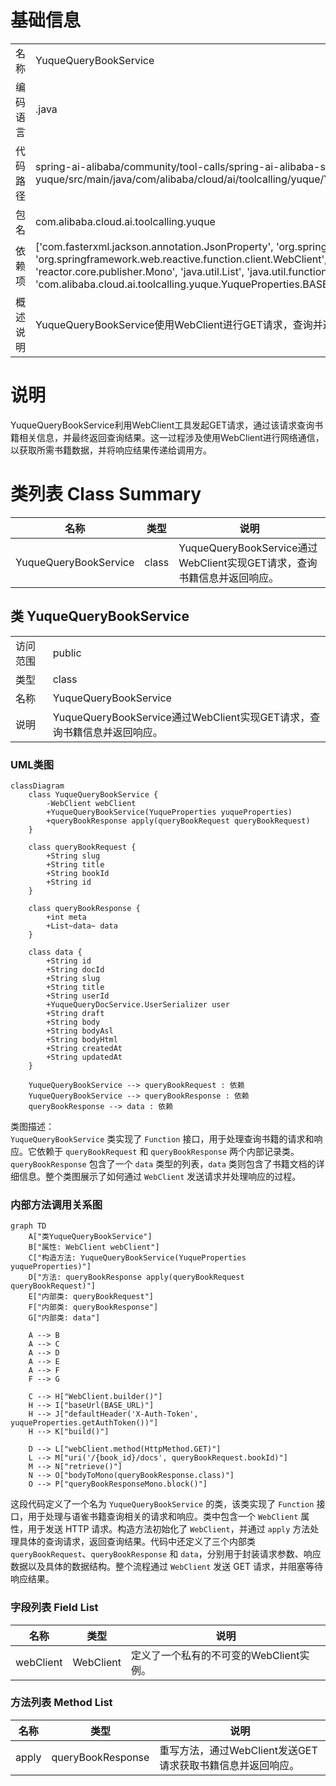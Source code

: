 # 基础信息

|      |      |
|------|------|
| 名称 | YuqueQueryBookService |
| 编码语言 | .java |
| 代码路径 | spring-ai-alibaba/community/tool-calls/spring-ai-alibaba-starter-tool-calling-yuque/src/main/java/com/alibaba/cloud/ai/toolcalling/yuque/YuqueQueryBookService.java |
| 包名 | com.alibaba.cloud.ai.toolcalling.yuque |
| 依赖项 | ['com.fasterxml.jackson.annotation.JsonProperty', 'org.springframework.http.HttpMethod', 'org.springframework.web.reactive.function.client.WebClient', 'reactor.core.publisher.Mono', 'java.util.List', 'java.util.function.Function', 'com.alibaba.cloud.ai.toolcalling.yuque.YuqueProperties.BASE_URL'] |
| 概述说明 | YuqueQueryBookService使用WebClient进行GET请求，查询并返回书籍信息。 |

# 说明

YuqueQueryBookService利用WebClient工具发起GET请求，通过该请求查询书籍相关信息，并最终返回查询结果。这一过程涉及使用WebClient进行网络通信，以获取所需书籍数据，并将响应结果传递给调用方。

# 类列表 Class Summary

| 名称   | 类型  | 说明 |
|-------|------|-------------|
| YuqueQueryBookService | class | YuqueQueryBookService通过WebClient实现GET请求，查询书籍信息并返回响应。 |



## 类 YuqueQueryBookService

|      |      |
|------|------|
| 访问范围 | public |
| 类型 | class |
| 名称 | YuqueQueryBookService |
| 说明 | YuqueQueryBookService通过WebClient实现GET请求，查询书籍信息并返回响应。 |


### UML类图

```mermaid
classDiagram
    class YuqueQueryBookService {
        -WebClient webClient
        +YuqueQueryBookService(YuqueProperties yuqueProperties)
        +queryBookResponse apply(queryBookRequest queryBookRequest)
    }

    class queryBookRequest {
        +String slug
        +String title
        +String bookId
        +String id
    }

    class queryBookResponse {
        +int meta
        +List~data~ data
    }

    class data {
        +String id
        +String docId
        +String slug
        +String title
        +String userId
        +YuqueQueryDocService.UserSerializer user
        +String draft
        +String body
        +String bodyAsl
        +String bodyHtml
        +String createdAt
        +String updatedAt
    }

    YuqueQueryBookService --> queryBookRequest : 依赖
    YuqueQueryBookService --> queryBookResponse : 依赖
    queryBookResponse --> data : 依赖
```

类图描述：  
`YuqueQueryBookService` 类实现了 `Function` 接口，用于处理查询书籍的请求和响应。它依赖于 `queryBookRequest` 和 `queryBookResponse` 两个内部记录类。`queryBookResponse` 包含了一个 `data` 类型的列表，`data` 类则包含了书籍文档的详细信息。整个类图展示了如何通过 `WebClient` 发送请求并处理响应的过程。


### 内部方法调用关系图

```mermaid
graph TD
    A["类YuqueQueryBookService"]
    B["属性: WebClient webClient"]
    C["构造方法: YuqueQueryBookService(YuqueProperties yuqueProperties)"]
    D["方法: queryBookResponse apply(queryBookRequest queryBookRequest)"]
    E["内部类: queryBookRequest"]
    F["内部类: queryBookResponse"]
    G["内部类: data"]

    A --> B
    A --> C
    A --> D
    A --> E
    A --> F
    F --> G

    C --> H["WebClient.builder()"]
    H --> I["baseUrl(BASE_URL)"]
    H --> J["defaultHeader('X-Auth-Token', yuqueProperties.getAuthToken())"]
    H --> K["build()"]

    D --> L["webClient.method(HttpMethod.GET)"]
    L --> M["uri('/{book_id}/docs', queryBookRequest.bookId)"]
    M --> N["retrieve()"]
    N --> O["bodyToMono(queryBookResponse.class)"]
    O --> P["queryBookResponseMono.block()"]
```

这段代码定义了一个名为 `YuqueQueryBookService` 的类，该类实现了 `Function` 接口，用于处理与语雀书籍查询相关的请求和响应。类中包含一个 `WebClient` 属性，用于发送 HTTP 请求。构造方法初始化了 `WebClient`，并通过 `apply` 方法处理具体的查询请求，返回查询结果。代码中还定义了三个内部类 `queryBookRequest`、`queryBookResponse` 和 `data`，分别用于封装请求参数、响应数据以及具体的数据结构。整个流程通过 `WebClient` 发送 GET 请求，并阻塞等待响应结果。

### 字段列表 Field List

| 名称  | 类型  | 说明 |
|-------|-------|------|
| webClient | WebClient | 定义了一个私有的不可变的WebClient实例。 |

### 方法列表 Method List

| 名称  | 类型  | 说明 |
|-------|-------|------|
| apply | queryBookResponse | 重写方法，通过WebClient发送GET请求获取书籍信息并返回响应。 |




